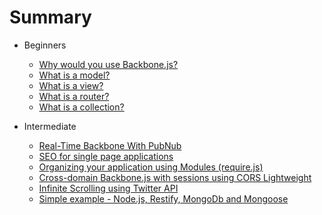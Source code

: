 # Summary

* Beginners

  - [Why would you use Backbone.js?](beginner/why-would-you-use-backbone.md)
  - [What is a model?](beginner/what-is-a-model.md)
  - [What is a view?](beginner/what-is-a-view.md)
  - [What is a router?](beginner/what-is-a-router.md) 
  - [What is a collection?](beginner/what-is-a-collection.md)

* Intermediate

  - [Real-Time Backbone With PubNub](intermediate/real-time-backbone-with-pubnub.md)
  - [SEO for single page applications](intermediate/seo-for-single-page-apps.md)
  - [Organizing your application using Modules (require.js)](intermediate/organizing-backbone-using-modules.md)
  - [Cross-domain Backbone.js with sessions using CORS Lightweight](intermediate/cross-domain-sessions.md)
  - [Infinite Scrolling using Twitter API](intermediate/infinite-scrolling.md)
  - [Simple example - Node.js, Restify, MongoDb and Mongoose](intermediate/nodejs-restify-mongodb-mongoose.md)
